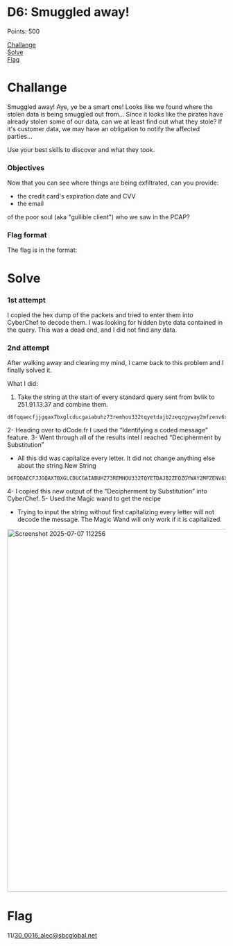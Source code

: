 # D6: Smuggled away!

Points: 500

[Challange](#Challange)  
[Solve](#Solve)  
[Flag](#Flag)  

# Challange
Smuggled away!
Aye, ye be a smart one! Looks like we found where the stolen data is being smuggled out from... Since it looks like the pirates have already stolen some of our data, can we at least find out what they stole? If it's customer data, we may have an obligation to notify the affected parties...

Use your best skills to discover and what they took.

### Objectives  
Now that you can see where things are being exfiltrated, can you provide:
- the credit card's expiration date and CVV
- the email

of the poor soul (aka "gullible client") who we saw in the PCAP?

### Flag format
The flag is in the format:

<CreditCardExpiration>_<CVVofCreditCard>_<email>

# Solve
### 1st attempt

I copied the hex dump of the packets and tried to enter them into CyberChef to decode them. I was looking for hidden byte data contained in the query. This was a dead end, and I did not find any data.

### 2nd attempt

After walking away and clearing my mind, I came back to this problem and I finally solved it.

What I did:
1.	Take the string at the start of every standard query sent from bvlik to 251.91.13.37 and combine them.

```
d6fqqaecfjjgqax7bxglcducgaiabuhz73remhou332tqyetdajb2zeqzgyway2mfzenv6x76ia665iwm4mk77pd3ygsbjbv6yqrp5hjqxr7us3qrffutqpqs3w3hqxqasrjuglwjtkr4g27dxmloddblphhtgw762oyehmxldaaxk4iunlbwjjbochhjqzh577bt4hmlrzqaaaa
```

2-	Heading over to dCode.fr I used the “Identifying a coded message” feature.
3-	Went through all of the results intel I reached “Decipherment by Substitution”
  -	All this did was capitalize every letter. It did not change anything else about the string
New String

```
D6FQQAECFJJGQAX7BXGLCDUCGAIABUHZ73REMHOU332TQYETDAJB2ZEQZGYWAY2MFZENV6X76IA665IWM4MK77PD3YGSBJBV6YQRP5HJQXR7US3QRFFUTQPQS3W3HQXQASRJUGLWJTKR4G27DXMLODDBLPHHTGW762OYEHMXLDAAXK4IUNLBWJJBOCHHJQZH577BT4HMLRZQAAAA
```

4-	I copied this new output of the “Decipherment by Substitution” into CyberChef.
5-	Used the Magic wand to get the recipe
  -	Trying to input the string without first capitalizing every letter will not decode the message. The Magic Wand will only work if it is capitalized.

<img width="1531" height="836" alt="Screenshot 2025-07-07 112256" src="https://github.com/user-attachments/assets/a10b270b-ba23-40bb-a676-257c4f69528b" />

# Flag

11/30_0016_alec@sbcglobal.net
